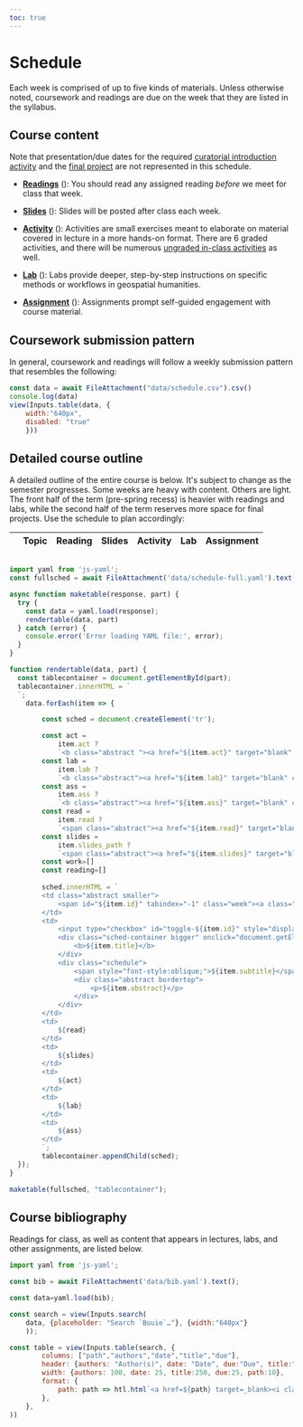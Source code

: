 ```yaml
---
toc: true
---
```

<head>
    <script src="https://kit.fontawesome.com/cd46d92837.js" crossorigin="anonymous"></script>
</head>

# Schedule

Each week is comprised of up to five kinds of materials. Unless otherwise noted, coursework and readings are due on the week that they are listed in the syllabus.

## Course content

<div class="aside">

Note that presentation/due dates for the required [curatorial introduction activity](curations) and the [final project](final) are not represented in this schedule.

</div>

* **[Readings](#course-bibliography)** (<i class="fa-solid fa-book smaller"></i>): You should read any assigned reading *before* we meet for class that week.

* **[Slides](#detailed-course-outline)** (<i class="fa-solid fa-person-chalkboard smaller"></i>): Slides will be posted after class each week.

* **[Activity](coursework#activities)** (<i class="fa-solid fa-pen smaller"></i>): Activities are small exercises meant to elaborate on material covered in lecture in a more hands-on format. There are 6 graded activities, and there will be numerous [ungraded in-class activities](coursework#in-class) as well.

* **[Lab](coursework#labs)** (<i class="fa-solid fa-computer smaller"></i>): Labs provide deeper, step-by-step instructions on specific methods or workflows in geospatial humanities.

* **[Assignment](coursework#assignments)** (<i class="fa-solid fa-compass-drafting smaller"></i>): Assignments prompt self-guided engagement with course material.

## Coursework submission pattern

In general, coursework and readings will follow a weekly submission pattern that resembles the following:

```js
const data = await FileAttachment("data/schedule.csv").csv()
console.log(data)
view(Inputs.table(data, {
    width:"640px",
    disabled: "true"
    }))
```

## Detailed course outline

A detailed outline of the entire course is below. It's subject to change as the semester progresses. Some weeks are heavy with content. Others are light. The front half of the term (pre-spring recess) is heavier with readings and labs, while the second half of the term reserves more space for final projects. Use the schedule to plan accordingly:

<div class="headless noselect">
    <table>
        <thead>
            <tr>
                <th></th>
                <th>Topic</th>
                <th>Reading</th>
                <th>Slides</th>
                <th>Activity</th>
                <th>Lab</th>
                <th>Assignment</th>
            </tr>
        </thead>
        <tbody id="tablecontainer">
        </tbody>
    </table>
</div>

```js

import yaml from 'js-yaml';
const fullsched = await FileAttachment('data/schedule-full.yaml').text();

async function maketable(response, part) {
  try {
    const data = yaml.load(response);
    rendertable(data, part)
  } catch (error) {
    console.error('Error loading YAML file:', error);
  }
}

function rendertable(data, part) {
  const tablecontainer = document.getElementById(part);
  tablecontainer.innerHTML = `
  `;
    data.forEach(item => {

        const sched = document.createElement('tr');

        const act =
            item.act ?
            `<b class="abstract "><a href="${item.act}" target="blank" class="fa-solid fa-pen icon"></a></b>` : `<b class="abstract gray"><i class="fa-solid fa-pen"></i></b>`;
        const lab =
            item.lab ?
            `<b class="abstract"><a href="${item.lab}" target="blank" class="fa-solid fa-computer icon"></a></b>` : `<b class="abstract gray"><i class="fa-solid fa-computer"></i></b>`;
        const ass =
            item.ass ?
            `<b class="abstract"><a href="${item.ass}" target="blank" class="fa-solid fa-compass-drafting icon"></a></b>` : `<b class="abstract gray"><i class="fa-solid fa-compass-drafting"></i></b>`;
        const read =
            item.read ?
            `<span class="abstract"><a href="${item.read}" target="blank" class="fa-solid fa-book icon"></a></span>` : `<span class="abstract"><i class="gray fa-solid fa-book"></i></span>`;
        const slides =
            item.slides_path ?
            `<span class="abstract"><a href="${item.slides}" target="blank" class="fa-solid fa-person-chalkboard"></a></span>` : `<span class="abstract"><i class="gray fa-solid fa-person-chalkboard"></i></span>`;
        const work=[]
        const reading=[]
        
        sched.innerHTML = `
        <td class="abstract smaller">
            <span id="${item.id}" tabindex="-1" class="week"><a class="observablehq-header-anchor" href="#${item.id}">${item.week}</a> • ${item.date}</span>
        </td>
        <td>
            <input type="checkbox" id="toggle-${item.id}" style="display: none;">
            <div class="sched-container bigger" onclick="document.getElementById('toggle-${item.id}').click();">
                <b>${item.title}</b>
            </div>
            <div class="schedule">
                <span style="font-style:oblique;">${item.subtitle}</span>
                <div class="abstract bordertop">
                    <p>${item.abstract}</p>
                </div>
            </div>
        </td>
        <td>
            ${read}
        </td>
        <td>
            ${slides}
        </td>
        <td>
            ${act}
        </td>
        <td>
            ${lab}
        </td>
        <td>
            ${ass}
        </td>
        `;
        tablecontainer.appendChild(sched);
  });
}

maketable(fullsched, "tablecontainer");

```

## Course bibliography

Readings for class, as well as content that appears in lectures, labs, and other assignments, are listed below.

```js
import yaml from 'js-yaml';

const bib = await FileAttachment('data/bib.yaml').text();

const data=yaml.load(bib);

const search = view(Inputs.search(
    data, {placeholder: "Search `Bouie`…"}, {width:"640px"}
    ));
```

```js
const table = view(Inputs.table(search, {
        columns: ["path","authors","date","title","due"],
        header: {authors: "Author(s)", date: "Date", due:"Due", title:"Title", path:""},
        width: {authors: 100, date: 25, title:250, due:25, path:10},
        format: {
            path: path => htl.html`<a href=${path} target=_blank><i class="fa-solid fa-book smaller"></i></a>`
        },
    },
))
```

<!-- ```js
console.log(window.location.hash)
const hash = document.getElementById(window.location.hash.substring(1));
console.log(hash)
hash.style.backgroundColor = 'black';
``` -->
